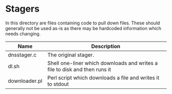 Stagers
=======
In this directory are files containing code to pull down files.  These should
generally not be used as-is as there may be hardcoded information which needs
changing.

Name          | Description
--------------|---------------------------------------------------------------------------
dnsstager.c   | The original stager.
dl.sh         | Shell one-liner which downloads and writes a file to disk and then runs it
downloader.pl | Perl script which downloads a file and writes it to stdout
